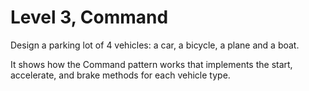 # Level 3, Command
Design a parking lot of 4 vehicles: a car, a bicycle, a plane and a boat.

It shows how the Command pattern works that implements the start, accelerate, and brake methods for each vehicle type.